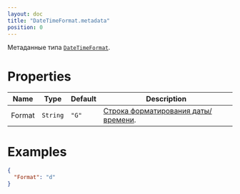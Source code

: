 ```yaml
---
layout: doc
title: "DateTimeFormat.metadata"
position: 0
---
```


Метаданные типа [`DateTimeFormat`](../).

# Properties

Name|Type|Default|Description
----|----|-------|-----------
Format|`String`|`"G"`|[Строка форматирования даты/времени](../../../Localizations/Localizations.dateTimeFormatting).


# Examples

```json
{
  "Format": "d"
}
```
